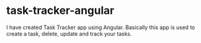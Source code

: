 # task-tracker-angular
I have created Task Tracker app using Angular. Basically this app is used to create a task, delete, update and track your tasks. 
